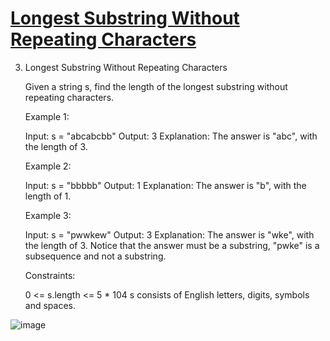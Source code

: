 # [Longest Substring Without Repeating Characters](https://leetcode.com/problems/longest-substring-without-repeating-characters)

3. Longest Substring Without Repeating Characters

    Given a string s, find the length of the longest substring without repeating characters.

    Example 1:

    Input: s = "abcabcbb"
    Output: 3
    Explanation: The answer is "abc", with the length of 3.

    Example 2:

    Input: s = "bbbbb"
    Output: 1
    Explanation: The answer is "b", with the length of 1.

    Example 3:

    Input: s = "pwwkew"
    Output: 3
    Explanation: The answer is "wke", with the length of 3.
    Notice that the answer must be a substring, "pwke" is a subsequence and not a substring.

    Constraints:

    0 <= s.length <= 5 * 104
    s consists of English letters, digits, symbols and spaces.

![image](https://github.com/user-attachments/assets/13753727-de79-4420-8900-1a474b31bb57)
